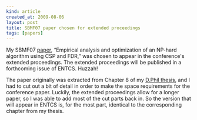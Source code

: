 ```yaml
---
kind: article
created_at: 2009-08-06
layout: post
title: SBMF07 paper chosen for extended proceedings
tags: [papers]
---
```


My SBMF07 [paper](/publications/014-csp-algorithm-study/), “Empirical
analysis and optimization of an NP-hard algorithm using CSP and FDR,”
was chosen to appear in the conference's extended proceedings.  The
extended proceedings will be published in a forthcoming issue of
ENTCS.  Huzzah!

The paper originally was extracted from Chapter 8 of my [D.Phil
thesis](/publications/012-dphil-thesis/), and I had to cut out a bit
of detail in order to make the space requirements for the conference
paper.  Luckily, the extended proceedings allow for a longer paper, so
I was able to add most of the cut parts back in.  So the version that
will appear in ENTCS is, for the most part, identical to the
corresponding chapter from my thesis.
